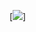 [![](https://mermaid.ink/img/eyJjb2RlIjoic3RhdGVEaWFncmFtLXYyXG4gICAgWypdIC0tPiBTdGlsbFxuICAgIFN0aWxsIC0tPiBbKl1cblxuICAgIFN0aWxsIC0tPiBNb3ZpbmdcbiAgICBNb3ZpbmcgLS0-IFN0aWxsXG4gICAgTW92aW5nIC0tPiBDcmFzaFxuICAgIENyYXNoIC0tPiBbKl1cblx0XHRcdFx0XHQiLCJtZXJtYWlkIjp7InRoZW1lIjoiZGVmYXVsdCJ9LCJ1cGRhdGVFZGl0b3IiOmZhbHNlfQ)]
